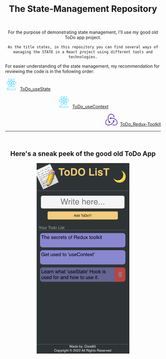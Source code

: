 <br/>
<div align="center">

   # The State-Management Repository
</div>

<br/>
<div align="center">

   For the purpose of demonstrating state management, I'll use my good old ToDo app project.

    As the title states, in this repository you can find several ways of managing the STATE in a React project using different tools and technologies.
</div>
<div align="left">

 For easier understanding of the state management, my recommendation for reviewing the code is in the following order:
</div>

<div align="left">

<img src="https://github.com/devicons/devicon/blob/master/icons/react/react-original-wordmark.svg" title="React" alt="React" width="40" height="40"/>&nbsp;  [ToDo_useState](https://github.com/Dixie85/State-Management/tree/main/ToDo_useState)
</div>

<div align="center">

<img src="https://github.com/devicons/devicon/blob/master/icons/react/react-original-wordmark.svg" title="React" alt="React" width="40" height="40"/>&nbsp;  [ToDo_useContext](https://github.com/Dixie85/State-Management/tree/main/ToDo_useContext)
</div>

<div align="right">

<img src="https://github.com/devicons/devicon/blob/master/icons/redux/redux-original.svg" title="Redux" alt="Redux " width="40" height="40"/>&nbsp;  [ToDo_Redux-Toolkit](https://github.com/Dixie85/State-Management/tree/main/ToDo_Redux-Toolkit)
</div>

<hr>
<br>
<div align="center">

## Here's a sneak peek of the good old ToDo App 

<img
  src="./ToDo_App.png"
  alt="ToDo App"
  title="My good old ToDo_App"
  style="display: margin: 0 auto; max-width: 300px">
</div>
